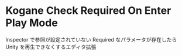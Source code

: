 # Kogane Check Required On Enter Play Mode

Inspector で参照が設定されていない Required なパラメータが存在したら Unity を再生できなくするエディタ拡張